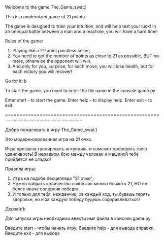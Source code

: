 Welcome to the game The_Game_swat:)

This is a modernized game of 21 points.

The game is designed to train your intuition, and will help test your luck!
In an unequal battle between a man and a machine, you will have a hard time!

Rules of the game:
1. Playing like a 21-point pointless celler;
2. You need to get the number of points as close to 21 as possible, BUT no more, otherwise the opponent will win.
3. And only for you, surprise, for each move, you will lose health, but for each victory you will recover!

Go for it: b


To start the game, you need to enter the file name in the console game.py

Enter start - to start the game.
Enter help - to display help.
Enter exit - to exit


=================================================================================



Добро пожаловать в игру The_Game_swat:)

Это модернизированная игра на 21 очко.

Игра призвана тренировать интуицию, и поможет проверить твою удачливость!
В неравном бою между человек и машиной тебе прийдется не сладко!

Правила игры:
1. Игра на подобе бесцеллера "21 очко";
2. Нужно набрать количество очков как можно ближе к 21, НО не более иначе соперник победит.
3. И только для тебя, нежданчик, за каждый ход, ты будешь терять здоровье, но и за каждую победу будешь оздоравливаться!

Дерзай:Ъ

Для запуска игры необходимо ввести имя файла в консоли game.py

Введите start - чтобы начать игру.
Введите help - для вывода справки.
Введите exit - для выхода
